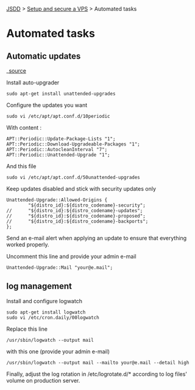 [JSDD](../README.md) &gt; [Setup and secure a VPS](server-security.md) &gt; Automated tasks

# Automated tasks

## Automatic updates

_[source](http://plusbryan.com/my-first-5-minutes-on-a-server-or-essential-security-for-linux-servers)

Install auto-upgrader

```
sudo apt-get install unattended-upgrades
```

Configure the updates you want

```
sudo vi /etc/apt/apt.conf.d/10periodic
```

With content :

```content
APT::Periodic::Update-Package-Lists "1";
APT::Periodic::Download-Upgradeable-Packages "1";
APT::Periodic::AutocleanInterval "7";
APT::Periodic::Unattended-Upgrade "1";
```

And this file

```
sudo vi /etc/apt/apt.conf.d/50unattended-upgrades
```

Keep updates disabled and stick with security updates only

```content
Unattended-Upgrade::Allowed-Origins {
        "${distro_id}:${distro_codename}-security";
//      "${distro_id}:${distro_codename}-updates";
//      "${distro_id}:${distro_codename}-proposed";
//      "${distro_id}:${distro_codename}-backports";
};
```

Send an e-mail alert when applying an update to ensure that everything worked properly.

Uncomment this line and provide your admin e-mail

```content
Unattended-Upgrade::Mail "your@e.mail";
```


## log management

Install and configure logwatch

```
sudo apt-get install logwatch
sudo vi /etc/cron.daily/00logwatch
```

Replace this line

```content
/usr/sbin/logwatch --output mail
```

with this one (provide your admin e-mail)

```content
/usr/sbin/logwatch --output mail --mailto your@e.mail --detail high
```

Finally, adjust the log rotation in /etc/logrotate.d/* according to log files' volume on production server.
